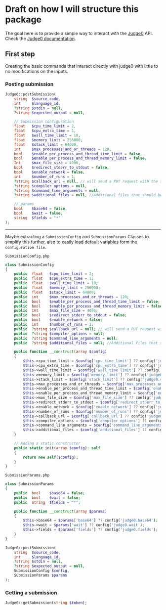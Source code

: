# Draft on how I will structure this package
The goal here is to provide a simple way to interact with the [Judge0](https://github.com/judge0/judge0) API.
Check the [Judge0 documentation](https://github.com/judge0/judge0/tree/master/docs/api).

## First step
Creating the basic commands that interact directly with judge0 with little to no modifications on the inputs.

### Posting submission
```php
Judge0::postSubmission(
    string  $source_code,
    int     $language_id,
    ?string $stdin = null,
    ?string $expected_output = null,

	// Submission configuration
    float   $cpu_time_limit = 2,
    float   $cpu_extra_time = 1,
    float   $wall_time_limit = 10,
    float   $memory_limit = 256000,
    float   $stack_limit = 64000,
    int     $max_processes_and_or_threads = 120,
    bool    $enable_per_process_and_thread_time_limit = false,
    bool    $enable_per_process_and_thread_memory_limit = false,
    Int     $max_file_size = 4096,
    bool    $redirect_stderr_to_stdout = false,
    bool    $enable_network = false,
	int 	$number_of_runs = 1,
	?string $callback_url = null, // will send a PUT request with the submission in the body
	?string $compiler_options = null,
	?string $command_line_arguments = null,
	?string $additional_files = null, //Additional files that should be available alongside the source code in base64.

	// params
	bool 	$base64 = false,
	bool	$wait = false,
	string 	$fields = "*"
);
```
--------------------------------------------------------------------------------------------------------------------------------
Maybe extracting a `SubmissionConfig` and `SubmissionParams` Classes to simplify this further, 
also to easily load default variables form the `configuration file`. 

`SubmissionConfig.php`
```php
class SubmissionConfig
{
	public 	float   $cpu_time_limit = 2;
    public 	float   $cpu_extra_time = 1;
    public 	float   $wall_time_limit = 10;
    public 	float   $memory_limit = 256000;
    public 	float   $stack_limit = 64000;
    public 	int     $max_processes_and_or_threads = 120;
    public 	bool    $enable_per_process_and_thread_time_limit = false;
    public 	bool    $enable_per_process_and_thread_memory_limit = false;
    public 	Int     $max_file_size = 4096;
    public 	bool    $redirect_stderr_to_stdout = false;
    public 	bool    $enable_network = false;
	public 	int 	$number_of_runs = 1;
	public 	?string $callback_url = null; // will send a PUT request with the submission in the body
	public 	?string $compiler_options = null;
	public 	?string $command_line_arguments = null;
	public 	?string $additional_files = null; //Additional files that should be available alongside the source code in base64.

	public function __construct(array $config)
	{
		$this->cpu_time_limit = $config['cpu_time_limit'] ?? config('judge0.cpu_time_limit');
		$this->cpu_extra_time = $config['cpu_extra_time'] ?? config('judge0.cpu_extra_time');
		$this->wall_time_limit = $config['wall_time_limit'] ?? config('judge0.wall_time_limit');
		$this->memory_limit = $config['memory_limit'] ?? config('judge0.memory_limit');
		$this->stack_limit = $config['stack_limit'] ?? config('judge0.stack_limit');
		$this->max_processes_and_or_threads = $config['max_processes_and_or_threads'] ?? config('judge0.max_processes_and_or_threads');
		$this->enable_per_process_and_thread_time_limit = $config['enable_per_process_and_thread_time_limit'] ?? config('judge0.enable_per_process_and_thread_time_limit');
		$this->enable_per_process_and_thread_memory_limit = $config['enable_per_process_and_thread_memory_limit'] ?? config('judge0.enable_per_process_and_thread_memory_limit');
		$this->max_file_size = $config['max_file_size'] ?? config('judge0.max_file_size');
		$this->redirect_stderr_to_stdout = $config['redirect_stderr_to_stdout'] ?? config('judge0.redirect_stderr_to_stdout');
		$this->enable_network = $config['enable_network'] ?? config('judge0.enable_network');
		$this->number_of_runs = $config['number_of_runs'] ?? config('judge0.number_of_runs');
		$this->callback_url = $config['callback_url'] ?? config('judge0.callback_url');
		$this->compiler_options = $config['compiler_options'] ?? config('judge0.compiler_options');
		$this->command_line_arguments = $config['command_line_arguments'] ?? config('judge0.command_line_arguments');
		$this->additional_files = $config['additional_files'] ?? config('judge0.additional_files');
	}

	// Adding a static constructor
	public static init(array $config): self
	{
		return new self($config);
	}
}
```

`SubmissionParams.php`
```php
class SubmissionParams
{
	public 	bool 	$base64 = false;
	public 	bool	$wait = false;
	public 	string 	$fields = "*";

	public function __construct(array $params)
	{
		$this->base64 = $params['base64'] ?? config('judge0.base64');
		$this->wait = $params['wait'] ?? config('judge0.wait');
		$this->fields = $params['fields'] ?? config('judge0.fields');
	}
}
```

```php
Judge0::postSubmission(
    string  $source_code,
    int     $language_id,
    ?string $stdin = null,
    ?string $expected_output = null,
	SubmissionConfig $config,
	SubmissionParams $params	
);
```

### Getting a submission
```php
Judge0::getSubmission(string $token);
```
